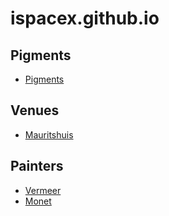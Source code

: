 # ispacex.github.io

## Pigments

* [Pigments](/pigments)

## Venues

* [Mauritshuis](/mauritshuis)

## Painters

* [Vermeer](/vermeer)
* [Monet](/monet)
